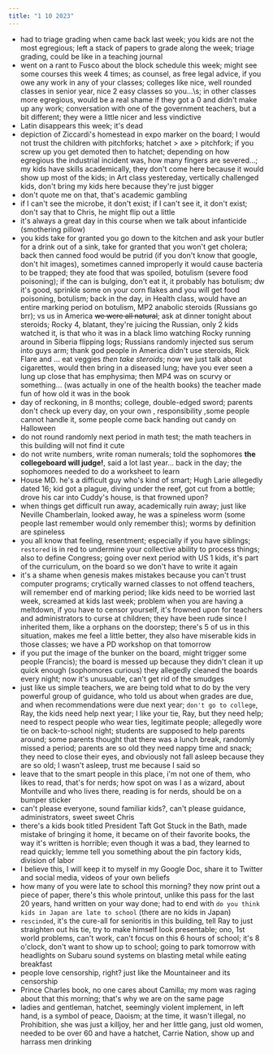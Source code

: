 ```yaml
---
title: "1 10 2023"
---
```

- had to triage grading when came back last week; you kids are not the most egregious; left a stack of papers to grade along the week; triage grading, could be like in a teaching journal
- went on a rant to Fusco about the block schedule this week; might see some courses this week 4 times; as counsel, as free legal advice, if you owe any work in any of your classes; colleges like nice, well rounded classes in senior year, nice 2 easy classes so you...\\s; in other classes more egregious, would be a real shame if they got a 0 and didn't make up any work; conversation with one of the government teachers, but a bit different; they were a little nicer and less vindictive
- Latin disappears this week; it's dead
- depiction of Ziccardi's homestead in expo marker on the board; I would not trust the children with pitchforks; hatchet > axe > pitchfork; if you screw up you get demoted then to hatchet; depending on how egregious the industrial incident was, how many fingers are severed...; my kids have skills academically, they don't come here because it would show up most of the kids; in Art class yestereday, vertically challenged kids, don't bring my kids here because they're just bigger
- don't quote me on that, that's academic gambling
- if I can't see the microbe, it don't exist; if I can't see it, it don't exist; don't say that to Chris, he might flip out a little
- it's always a great day in this course when we talk about infanticide (smothering pillow)
- you kids take for granted you go down to the kitchen and ask your butler for a drink out of a sink, take for granted that you won't get cholera; back then canned food would be putrid (if you don't know that google, don't hit images), sometimes canned improperly it would cause bacteria to be trapped; they ate food that was spoiled, botulism (severe food poisoning); if the can is bulging, don't eat it, it probably has botulism; dw it's good, sprinkle some on your corn flakes and you will get food poisoning, botulism; back in the day, in Health class, would have an entire marking period on botulism, MP2 anabolic steroids (Russians go brr); vs us in America ~~we were all natural~~; ask at dinner tonight about steroids; Rocky 4, blatant, they're juicing the Russian, only 2 kids watched it, is that who it was in a black limo watching Rocky running around in Siberia flipping logs; Russians randomly injected sus serum into guys arm; thank god people in America didn't use steroids, Rick Flare and ... eat veggies *then take steroids*; now we just talk about cigarettes, would then bring in a diseased lung; have you ever seen a lung up close that has emphysima; then MP4 was on scurvy or something... (was actually in one of the health books) the teacher made fun of how old it was in the book
- day of reckoning, in 8 months; college, double-edged sword; parents don't check up every day, on your own , responsibility ,some people cannot handle it, some people come back handing out candy on Halloween
- do not round randomly next period in math test; the math teachers in this building will not find it cute
- do not write numbers, write roman numerals; told the sophomores **the collegeboard will judge!**, said a lot last year... back in the day; the sophomores needed to do a worksheet to learn
- House MD. he's a difficult guy who's kind of smart; Hugh Larie allegedly dated 16; kid got a plague, diving under the reef, got cut from a bottle; drove his car into Cuddy's house, is that frowned upon?
- when things get difficult run away, academically ruin away; just like Neville Chamberlain, looked away, he was a spineless worm (some people last remember would only remember this); worms by definition are spineless
- you all know that feeling, resentment; especially if you have siblings; `restored` is in red to undermine your collective ability to process things; also to define Congress; going over next period with US 1 kids, it's part of the curriculum, on the board so we don't have to write it again
- it's a shame when genesis makes mistakes because you can't trust computer programs; crytically warned classes to not offend teachers, will remember end of marking period; like kids need to be worried last week, screamed at kids last week; problem when you are having a meltdown, if you have to censor yourself, it's frowned upon for teachers and administrators to curse at children; they have been rude since I inherited them, like a orphans on the doorstep; there's 5 of us in this situation, makes me feel a little better, they also have miserable kids in those classes; we have a PD workshop on that tomorrow
- if you put the image of the bunker on the board, might trigger some people (Francis); the board is messed up because they didn't clean it up quick enough (sophomores curious) they allegedly cleaned the boards every night; now it's unusuable, can't get rid of the smudges
- just like us simple teachers, we are being told what to do by the very powerful group of guidance, who told us about when grades are due, and when recommendations were due next year; `don't go to college`, Ray, the kids need help next year; I like your tie, Ray, but they need help; need to respect people who wear ties, legitimate people; allegedly wore tie on back-to-school night; students are supposed to help parents around; some parents thought that there was a lunch break, randomly missed a period; parents are so old they need nappy time and snack; they need to close their eyes, and obviously not fall asleep because they are so old; I wasn't asleep, trust me because I said so
- leave that to the smart people in this place, i'm not one of them, who likes to read, that's for nerds; how spot on was I as a wizard, about Montville and who lives there, reading is for nerds, should be on a bumper sticker
- can't please everyone, sound familiar kids?, can't please guidance, administrators, sweet sweet Chris
- there's a kids book titled President Taft Got Stuck in the Bath, made mistake of bringing it home, it became on of their favorite books, the way it's written is horrible; even though it was a bad, they learned to read quickly; lemme tell you something about the pin factory kids, division of labor
- I believe this, I will keep it to myself in my Google Doc, share it to Twitter and social media, videos of your own beliefs
- how many of you were late to school this morning? they now print out a piece of paper, there's this whole printout, unlike this pass for the last 20 years, hand written on your way done; had to end with `do you think kids in Japan are late to school` (there are no kids in Japan)
- `rescinded`, it's the cure-all for senioritis in this building, tell Ray to just straighten out his tie, try to make himself look presentable; ono, 1st world problems, can't work, can't focus on this 6 hours of school; it's 8 o'clock, don't want to show up to school; going to park tomorrow with headlights on Subaru sound systems on blasting metal while eating breakfast
- people love censorship, right? just like the Mountaineer and its censorship
- Prince Charles book, no one cares about Camilla; my mom was raging about that this morning; that's why we are on the same page
- ladies and gentleman, hatchet, seemingly violent implement, in left hand, is a symbol of peace, Daoism; at the time, it wasn't illegal, no Prohibition, she was just a killjoy, her and her little gang, just old women, needed to be over 60 and have a hatchet, Carrie Nation, show up and harrass men drinking